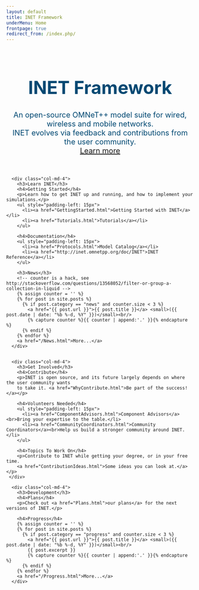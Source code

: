 ```yaml
---
layout: default
title: INET Framework
underMenu: Home
frontpage: true
redirect_from: /index.php/
---
```


<header>
<div class="jumbotron" style="background-image: url('images/bg.svg'); background-repeat: repeat">
  <div class="container">
    <div style="height: 10px"></div>
    <h1 style="color: #014872; font-size: 48px">INET Framework</h1>
    <p style="color: #014872; font-size: 20px">
      An open-source OMNeT++ model suite for wired, wireless and mobile networks.<br>
      INET evolves via feedback and contributions from the user community.<br>
      <a class="btn btn-primary" style="margin-top: 1em" href="Introduction.html">Learn more</a>
    </p>
  </div>
</div>
</header>

<div class="container">
  <div class="row">

      <div class="col-md-4">
        <h3>Learn INET</h3>
        <h4>Getting Started</h4>
        <p>Learn how to get INET up and running, and how to implement your simulations.</p>
        <ul style="padding-left: 15px">
          <li><a href="GettingStarted.html">Getting Started with INET</a></li>
          <li><a href="Tutorials.html">Tutorials</a></li>
        </ul>

        <h4>Documentation</h4>
        <ul style="padding-left: 15px">
          <li><a href="Protocols.html">Model Catalog</a></li>
          <li><a href="http://inet.omnetpp.org/doc/INET">INET Reference</a></li>
        </ul>

        <h3>News</h3>
        <!-- counter is a hack, see http://stackoverflow.com/questions/13568052/filter-or-group-a-collection-in-liquid -->
        {% assign counter = '' %}
        {% for post in site.posts %}
          {% if post.category == "news" and counter.size < 3 %}
            <a href="{{ post.url }}">{{ post.title }}</a> <small>({{ post.date | date: "%b %-d, %Y" }})</small><br/>
            {% capture counter %}{{ counter | append:'.' }}{% endcapture %}
          {% endif %}
        {% endfor %}
        <a href="/News.html">More...</a>
      </div>


      <div class="col-md-4">
        <h3>Get Involved</h3>
        <h4>Contribute</h4>
        <p>INET is open source, and its future largely depends on where the user community wants
        to take it. <a href="WhyContribute.html">Be part of the success!</a></p>

        <h4>Volunteers Needed</h4>
        <ul style="padding-left: 15px">
          <li><a href="ComponentAdvisors.html">Component Advisors</a><br>Bring your expertise to the table.</li>
          <li><a href="CommunityCoordinators.html">Community Coordinators</a><br>Help us build a stronger community around INET.</li>
        </ul>

        <h4>Topics To Work On</h4>
        <p>Contribute to INET while getting your degree, or in your free time.
        <a href="ContributionIdeas.html">Some ideas you can look at.</a></p>
     </div>

      <div class="col-md-4">
        <h3>Development</h3>
        <h4>Plans</h4>
        <p>Check out <a href="Plans.html">our plans</a> for the next versions of INET.</p>

        <h4>Progress</h4>
        {% assign counter = '' %}
        {% for post in site.posts %}
          {% if post.category == "progress" and counter.size < 3 %}
            <a href="{{ post.url }}">{{ post.title }}</a> <small>({{ post.date | date: "%b %-d, %Y" }})</small><br/>
            {{ post.excerpt }}
            {% capture counter %}{{ counter | append:'.' }}{% endcapture %}
          {% endif %}
        {% endfor %}
        <a href="/Progress.html">More...</a>
      </div>
  </div>

</div>

